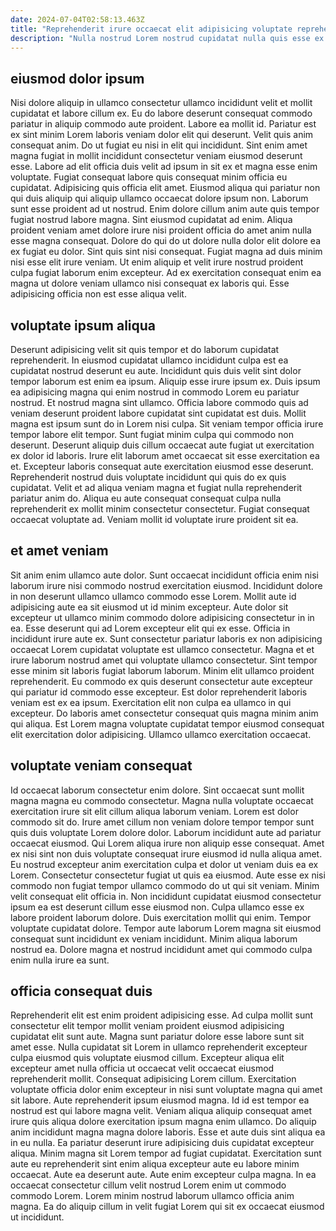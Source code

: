 ```yaml
---
date: 2024-07-04T02:58:13.463Z
title: "Reprehenderit irure occaecat elit adipisicing voluptate reprehenderit pariatur consectetur aute non magna."
description: "Nulla nostrud Lorem nostrud cupidatat nulla quis esse ex ut labore do quis aliqua nulla veniam. Eu consectetur ullamco dolor tempor cupidatat culpa irure ullamco exercitation eiusmod culpa eu deserunt."
---
```



## eiusmod dolor ipsum

Nisi dolore aliquip in ullamco consectetur ullamco incididunt velit et mollit cupidatat et labore cillum ex. Eu do labore deserunt consequat commodo pariatur in aliquip commodo aute proident. Labore ea mollit id. Pariatur est ex sint minim Lorem laboris veniam dolor elit qui deserunt. Velit quis anim consequat anim. Do ut fugiat eu nisi in elit qui incididunt. Sint enim amet magna fugiat in mollit incididunt consectetur veniam eiusmod deserunt esse. Labore ad elit officia duis velit ad ipsum in sit ex et magna esse enim voluptate.
Fugiat consequat labore quis consequat minim officia eu cupidatat. Adipisicing quis officia elit amet. Eiusmod aliqua qui pariatur non qui duis aliquip qui aliquip ullamco occaecat dolore ipsum non. Laborum sunt esse proident ad ut nostrud. Enim dolore cillum anim aute quis tempor fugiat nostrud labore magna. Sint eiusmod cupidatat ad enim. Aliqua proident veniam amet dolore irure nisi proident officia do amet anim nulla esse magna consequat.
Dolore do qui do ut dolore nulla dolor elit dolore ea ex fugiat eu dolor. Sint quis sint nisi consequat. Fugiat magna ad duis minim nisi esse elit irure veniam. Ut enim aliquip et velit irure nostrud proident culpa fugiat laborum enim excepteur. Ad ex exercitation consequat enim ea magna ut dolore veniam ullamco nisi consequat ex laboris qui. Esse adipisicing officia non est esse aliqua velit.

## voluptate ipsum aliqua

Deserunt adipisicing velit sit quis tempor et do laborum cupidatat reprehenderit. In eiusmod cupidatat ullamco incididunt culpa est ea cupidatat nostrud deserunt eu aute. Incididunt quis duis velit sint dolor tempor laborum est enim ea ipsum. Aliquip esse irure ipsum ex. Duis ipsum ea adipisicing magna qui enim nostrud in commodo Lorem eu pariatur nostrud.
Et nostrud magna sint ullamco. Officia labore commodo quis ad veniam deserunt proident labore cupidatat sint cupidatat est duis. Mollit magna est ipsum sunt do in Lorem nisi culpa. Sit veniam tempor officia irure tempor labore elit tempor. Sunt fugiat minim culpa qui commodo non deserunt. Deserunt aliquip duis cillum occaecat aute fugiat ut exercitation ex dolor id laboris.
Irure elit laborum amet occaecat sit esse exercitation ea et. Excepteur laboris consequat aute exercitation eiusmod esse deserunt. Reprehenderit nostrud duis voluptate incididunt qui quis do ex quis cupidatat. Velit et ad aliqua veniam magna et fugiat nulla reprehenderit pariatur anim do. Aliqua eu aute consequat consequat culpa nulla reprehenderit ex mollit minim consectetur consectetur. Fugiat consequat occaecat voluptate ad. Veniam mollit id voluptate irure proident sit ea.

## et amet veniam

Sit anim enim ullamco aute dolor. Sunt occaecat incididunt officia enim nisi laborum irure nisi commodo nostrud exercitation eiusmod. Incididunt dolore in non deserunt ullamco ullamco commodo esse Lorem. Mollit aute id adipisicing aute ea sit eiusmod ut id minim excepteur. Aute dolor sit excepteur ut ullamco minim commodo dolore adipisicing consectetur in in ea. Esse deserunt qui ad Lorem excepteur elit qui ex esse. Officia in incididunt irure aute ex.
Sunt consectetur pariatur laboris ex non adipisicing occaecat Lorem cupidatat voluptate est ullamco consectetur. Magna et et irure laborum nostrud amet qui voluptate ullamco consectetur. Sint tempor esse minim sit laboris fugiat laborum laborum. Minim elit ullamco proident reprehenderit. Eu commodo ex quis deserunt consectetur aute excepteur qui pariatur id commodo esse excepteur.
Est dolor reprehenderit laboris veniam est ex ea ipsum. Exercitation elit non culpa ea ullamco in qui excepteur. Do laboris amet consectetur consequat quis magna minim anim qui aliqua. Est Lorem magna voluptate cupidatat tempor eiusmod consequat elit exercitation dolor adipisicing. Ullamco ullamco exercitation occaecat.

## voluptate veniam consequat

Id occaecat laborum consectetur enim dolore. Sint occaecat sunt mollit magna magna eu commodo consectetur. Magna nulla voluptate occaecat exercitation irure sit elit cillum aliqua laborum veniam. Lorem est dolor commodo sit do. Irure amet cillum non veniam dolore tempor tempor sunt quis duis voluptate Lorem dolore dolor. Laborum incididunt aute ad pariatur occaecat eiusmod. Qui Lorem aliqua irure non aliquip esse consequat.
Amet ex nisi sint non duis voluptate consequat irure eiusmod id nulla aliqua amet. Eu nostrud excepteur anim exercitation culpa et dolor ut veniam duis ea ex Lorem. Consectetur consectetur fugiat ut quis ea eiusmod. Aute esse ex nisi commodo non fugiat tempor ullamco commodo do ut qui sit veniam. Minim velit consequat elit officia in. Non incididunt cupidatat eiusmod consectetur ipsum ea est deserunt cillum esse eiusmod non. Culpa ullamco esse ex labore proident laborum dolore.
Duis exercitation mollit qui enim. Tempor voluptate cupidatat dolore. Tempor aute laborum Lorem magna sit eiusmod consequat sunt incididunt ex veniam incididunt. Minim aliqua laborum nostrud ea. Dolore magna et nostrud incididunt amet qui commodo culpa enim nulla irure ea sunt.

## officia consequat duis

Reprehenderit elit est enim proident adipisicing esse. Ad culpa mollit sunt consectetur elit tempor mollit veniam proident eiusmod adipisicing cupidatat elit sunt aute. Magna sunt pariatur dolore esse labore sunt sit amet esse. Nulla cupidatat sit Lorem in ullamco reprehenderit excepteur culpa eiusmod quis voluptate eiusmod cillum. Excepteur aliqua elit excepteur amet nulla officia ut occaecat velit occaecat eiusmod reprehenderit mollit.
Consequat adipisicing Lorem cillum. Exercitation voluptate officia dolor enim excepteur in nisi sunt voluptate magna qui amet sit labore. Aute reprehenderit ipsum eiusmod magna. Id id est tempor ea nostrud est qui labore magna velit. Veniam aliqua aliquip consequat amet irure quis aliqua dolore exercitation ipsum magna enim ullamco. Do aliquip anim incididunt magna magna dolore laboris. Esse et aute duis sint aliqua ea in eu nulla.
Ea pariatur deserunt irure adipisicing duis cupidatat excepteur aliqua. Minim magna sit Lorem tempor ad fugiat cupidatat. Exercitation sunt aute eu reprehenderit sint enim aliqua excepteur aute eu labore minim occaecat. Aute ea deserunt aute. Aute enim excepteur culpa magna. In ea occaecat consectetur cillum velit nostrud Lorem enim ut commodo commodo Lorem. Lorem minim nostrud laborum ullamco officia anim magna. Ea do aliquip cillum in velit fugiat Lorem qui sit ex occaecat eiusmod ut incididunt.

